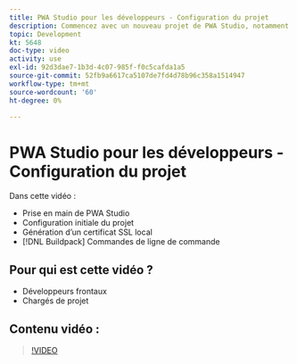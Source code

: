 ```yaml
---
title: PWA Studio pour les développeurs - Configuration du projet
description: Commencez avec un nouveau projet de PWA Studio, notamment la génération d’un certificat SSL local et les commandes d’interface de ligne de commande du pack de génération.
topic: Development
kt: 5648
doc-type: video
activity: use
exl-id: 92d3dae7-1b3d-4c07-985f-f0c5cafda1a5
source-git-commit: 52fb9a6617ca5107de7fd4d78b96c358a1514947
workflow-type: tm+mt
source-wordcount: '60'
ht-degree: 0%

---
```


# PWA Studio pour les développeurs - Configuration du projet

Dans cette vidéo :

- Prise en main de PWA Studio
- Configuration initiale du projet
- Génération d’un certificat SSL local
- [!DNL Buildpack] Commandes de ligne de commande

## Pour qui est cette vidéo ?

- Développeurs frontaux
- Chargés de projet

## Contenu vidéo :

>[!VIDEO](https://video.tv.adobe.com/v/35719?quality=12&learn=on)
